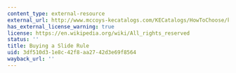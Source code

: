 ```yaml
---
content_type: external-resource
external_url: http://www.mccoys-kecatalogs.com/KECatalogs/HowToChoose/kehowtochoose_01.htm
has_external_license_warning: true
license: https://en.wikipedia.org/wiki/All_rights_reserved
status: ''
title: Buying a Slide Rule
uid: 3df510d3-1e8c-42f8-aa27-42d3e69f8564
wayback_url: ''
---
```

